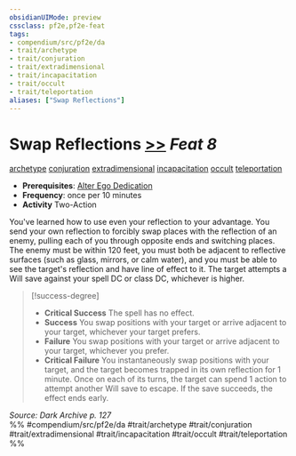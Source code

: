 ```yaml
---
obsidianUIMode: preview
cssclass: pf2e,pf2e-feat
tags:
- compendium/src/pf2e/da
- trait/archetype
- trait/conjuration
- trait/extradimensional
- trait/incapacitation
- trait/occult
- trait/teleportation
aliases: ["Swap Reflections"]
---
```

# Swap Reflections  [>>](/rules/core-rulebook/chapter-9-playing-the-game.md#Actions "Two-Action") *Feat 8*  
[archetype](/rules/traits/archetype.md)  [conjuration](/rules/traits/conjuration.md)  [extradimensional](/rules/traits/extradimensional.md)  [incapacitation](/rules/traits/incapacitation.md)  [occult](/rules/traits/occult.md)  [teleportation](/rules/traits/teleportation.md)  

- **Prerequisites**: [Alter Ego Dedication](/compendium/feats/alter-ego-dedication-da.md)
- **Frequency**: once per 10 minutes
- **Activity** Two-Action

You've learned how to use even your reflection to your advantage. You send your own reflection to forcibly swap places with the reflection of an enemy, pulling each of you through opposite ends and switching places. The enemy must be within 120 feet, you must both be adjacent to reflective surfaces (such as glass, mirrors, or calm water), and you must be able to see the target's reflection and have line of effect to it. The target attempts a Will save against your spell DC or class DC, whichever is higher.

> [!success-degree] 
> - **Critical Success** The spell has no effect.
> - **Success** You swap positions with your target or arrive adjacent to your target, whichever your target prefers.
> - **Failure** You swap positions with your target or arrive adjacent to your target, whichever you prefer.
> - **Critical Failure** You instantaneously swap positions with your target, and the target becomes trapped in its own reflection for 1 minute. Once on each of its turns, the target can spend 1 action to attempt another Will save to escape. If the save succeeds, the effect ends early.

*Source: Dark Archive p. 127*  
%% #compendium/src/pf2e/da #trait/archetype #trait/conjuration #trait/extradimensional #trait/incapacitation #trait/occult #trait/teleportation %%